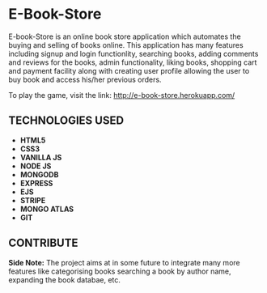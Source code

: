 # E-Book-Store
E-book-Store is an online book store application which automates the buying and selling of books online. This application has many features including signup and login functionlity, searching books, adding comments and reviews for the books, admin functionality, liking books, shopping cart and payment facility along with creating user profile allowing the user to buy book and access his/her previous orders.

To play the game, visit the link: http://e-book-store.herokuapp.com/

## TECHNOLOGIES USED
- **HTML5**
- **CSS3**
- **VANILLA JS**
- **NODE JS** 
- **MONGODB**
- **EXPRESS**
- **EJS**
- **STRIPE**
- **MONGO ATLAS**
- **GIT**

## CONTRIBUTE
**Side Note:** The project aims at in some future to integrate many more features like categorising books searching a book by author name, expanding the book databae, etc.